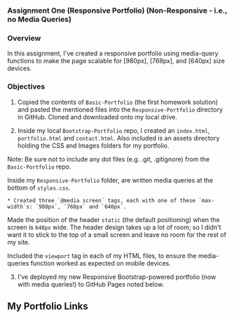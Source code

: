 ### Assignment One (Responsive Portfolio) (Non-Responsive - i.e., no Media Queries)

### Overview

In this assignment, I've created a responsive portfolio using media-query functions to make the page scalable for [980px], [768px], and [640px] size devices.

### Objectives

1. Copied the contents of `Basic-Portfolio` (the first homework solution) and pasted the mentioned files into the `Responsive-Portfolio` directory in GitHub. Cloned and downloaded onto my local drive.

2. Inside my local `Bootstrap-Portfolio` repo, I created an `index.html`, `portfolio.html` and `contact.html`. Also included is an assets directory holding the CSS and Images folders for my portfolio.

Note: Be sure not to include any dot files (e.g. .git, .gitignore) from the `Basic-Portfolio` repo.

Inside my `Responsive-Portfolio` folder, are written media queries at the bottom of `styles.css`.

    * Created three `@media screen` tags, each with one of these `max-width`s: `980px`, `768px` and `640px`.
        
Made the position of the header `static` (the default positioning) when the screen is `640px` wide. The header design takes up a lot of room; so I didn't want it to stick to the top of a small screen and leave no room for the rest of my site.

Included the `viewport` tag in each of my HTML files, to ensure the media-queries function worked as expected on mobile devices.


3. I've deployed my new Responsive Bootstrap-powered portfolio (now with media queries!) to GitHub Pages noted below.



## My Portfolio Links
